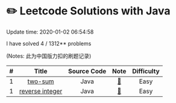 # :pencil2: Leetcode Solutions with Java
Update time:  2020-01-02 06:54:58


I have solved 4   /  1312** problems

(Notes: 此为中国版力扣的刷题记录)

| # | Title | Source Code | Note | Difficulty |
|:---:|:---:|:---:|:---:|:---:|
|1|[two-sum](https://leetcode-cn.com/problems/two-sum/)|Java|[:memo:](https://github.com/Euthpic/Leetcode-Java/blob/master/note/1.%E4%B8%A4%E6%95%B0%E4%B9%8B%E5%92%8C.md)|Easy|
|1|[reverse integer](https://leetcode-cn.com/problems/reverse-integer/)|Java|[:memo:](https://github.com/Euthpic/Leetcode-Java/blob/master/note/7.%E6%95%B4%E6%95%B0%E5%8F%8D%E8%BD%AC.md)|Easy|

